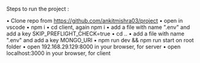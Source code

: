 Steps to run the project :

• Clone repo from https://github.com/ankitmishra03/project
• open in vscode
• npm i
• cd client, again npm i
• add a file with name ".env" and add a key SKIP_PREFLIGHT_CHECK=true
• cd ..
• add a file with name ".env" and add a key MONGO_URI
• npm run dev && npm run start on root folder
• open 192.168.29.129:8000 in your browser, for server
• open localhost:3000 in your browser, for client
